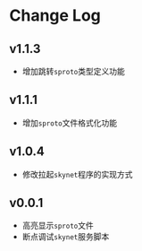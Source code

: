 # Change Log

## v1.1.3

- 增加跳转`sproto`类型定义功能

## v1.1.1

- 增加`sproto`文件格式化功能

## v1.0.4

- 修改拉起`skynet`程序的实现方式

## v0.0.1

- 高亮显示`sproto`文件
- 断点调试`skynet`服务脚本
